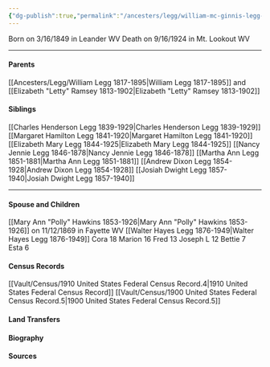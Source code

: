 ```yaml
---
{"dg-publish":true,"permalink":"/ancesters/legg/william-mc-ginnis-legg-1849-1924/","tags":["William-McGinnis-Legg"]}
---
```


Born on  3/16/1849 in Leander WV
Death on 9/16/1924 in Mt. Lookout WV

---
#### Parents

[[Ancesters/Legg/William Legg 1817-1895\|William Legg 1817-1895]] and [[Elizabeth "Letty" Ramsey 1813-1902\|Elizabeth "Letty" Ramsey 1813-1902]]
#### Siblings
[[Charles Henderson Legg 1839-1929\|Charles Henderson Legg 1839-1929]]
[[Margaret Hamilton Legg 1841-1920\|Margaret Hamilton Legg 1841-1920]]
[[Elizabeth Mary Legg 1844-1925\|Elizabeth Mary Legg 1844-1925]]
[[Nancy Jennie Legg 1846-1878\|Nancy Jennie Legg 1846-1878]]
[[Martha Ann Legg 1851-1881\|Martha Ann Legg 1851-1881]]
[[Andrew Dixon Legg 1854-1928\|Andrew Dixon Legg 1854-1928]]
[[Josiah Dwight Legg 1857-1940\|Josiah Dwight Legg 1857-1940]]

---
#### Spouse and Children
[[Mary Ann "Polly" Hawkins 1853-1926\|Mary Ann "Polly" Hawkins 1853-1926]] on 11/12/1869 in Fayette WV
[[Walter Hayes Legg 1876-1949\|Walter Hayes Legg 1876-1949]]
Cora 18
Marion 16
Fred 13
Joseph L 12
Bettie 7
Esta 6

#### Census Records
[[Vault/Census/1910 United States Federal Census Record.4\|1910 United States Federal Census Record]]
[[Vault/Census/1900 United States Federal Census Record.5\|1900 United States Federal Census Record.5]]
#### Land Transfers

#### Biography

#### Sources

